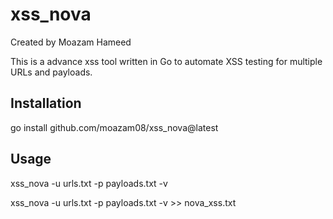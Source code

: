 # xss_nova

Created by Moazam Hameed

This is a advance xss tool written in Go to automate XSS testing for multiple URLs and payloads.

## Installation
go install github.com/moazam08/xss_nova@latest

## Usage
xss_nova -u urls.txt -p payloads.txt -v

xss_nova -u urls.txt -p payloads.txt -v >> nova_xss.txt



 
